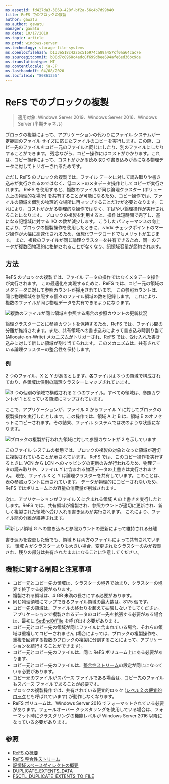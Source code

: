 ```yaml
---
ms.assetid: fd427da3-3869-428f-bf2a-56c4b7d99b40
title: ReFS でのブロックの複製
author: gawatu
ms.author: gawatu
manager: gawatu
ms.date: 10/17/2018
ms.topic: article
ms.prod: windows-server
ms.technology: storage-file-systems
ms.openlocfilehash: b133e518c4226c516974ca89a457cf0aa64cac7e
ms.sourcegitcommit: b00d7c8968c4adc8f699dbee694afe6ed36bc9de
ms.translationtype: MT
ms.contentlocale: ja-JP
ms.lasthandoff: 04/08/2020
ms.locfileid: "80861355"
---
```

# <a name="block-cloning-on-refs"></a>ReFS でのブロックの複製

>適用対象: Windows Server 2019、Windows Server 2016、Windows Server (半期チャネル)

ブロックの複製によって、アプリケーションの代わりにファイル システムが一定範囲のファイル サイズに応じたファイルのコピーを実行します。この際、コピー先のファイルをコピー元のファイルと同じにしたり、別のファイルにしたりすることができます。 残念ながら、コピー操作にはコストがかかります。これは、コピー操作によって、コストがかかる読み取りや書き込みが基になる物理データに対してトリガーされるためです。 

ただし ReFS のブロックの複製では、ファイル データに対して読み取りや書き込みが実行されるのではなく、低コストのメタデータ操作としてコピーが実行されます。 ReFS を使用すると、複数のファイルが同じ論理クラスター (ボリューム上の物理的な場所) を共有することが可能になるため、コピー操作では、ファイルの領域を個別の物理的な場所に再マップすることだけが必要となります。これにより、コストがかかる物理的な操作ではなく、すばやい論理操作が実行されることになります。 ブロックの複製を利用すると、操作は短時間で完了し、基になる記憶域に対する I/O の数が減少します。 こうしたパフォーマンスの向上により、ブロックの複製操作を使用したときに、.vhdx チェックポイントのマージ操作が大幅に高速化されるため、仮想化ワークロードでもメリットが生じます。 また、複数のファイルが同じ論理クラスターを共有できるため、同一のデータが複数回物理的に格納されることがなくなり、記憶域容量が節約されます。 
  
## <a name="how-it-works"></a>方法 

ReFS のブロックの複製では、ファイル データの操作ではなくメタデータ操作が実行されます。 この最適化を実現するために、ReFS では、コピー元の領域のメタデータに対して参照カウントが採用されています。 この参照カウントは、同じ物理領域を参照する個々のファイル領域の数を記録します。 これにより、複数のファイルが同じ物理データを共有できるようになります。

![複数のファイルが同じ領域を参照する場合の参照カウントの更新状況](media/ref-count-example.gif)

論理クラスターごとに参照カウントを保持するため、ReFS では、ファイル間の分離が維持されます。また、共有領域への書き込みによって書き込み時割り当て (Allocate-on-Write) メカニズムがトリガーされ、ReFS では、受け入れた書き込みに対して新しい領域が割り当てられます。 このメカニズムは、共有されている論理クラスターの整合性を保持します。 

### <a name="example"></a>例
2 つのファイル、X と Y があるとします。各ファイルは 3 つの領域で構成されており、各領域は個別の論理クラスターにマップされています。

![3 つの個別の領域で構成される 2 つのファイル。すべての領域は、参照カウントが 1 となっている領域にマップされています。](media/block-clone-1.png)

ここで、アプリケーションが、ファイル X からファイル Y に対してブロックの複製操作を実行したとします。この操作では、領域 A と B は、領域 E のオフセットにコピーされます。その結果、ファイル システムでは次のような状態になります。

![ブロックの複製が行われた領域に対して参照カウントが 2 を示しています](media/block-clone-2.png)

このファイル システムの状態では、ブロックの複製の対象となった領域が適切に複製されていることが示されています。 ReFS では、このコピー操作を実行するときに VCN から LCN へのマッピングの更新のみが行われるため、物理データの読み取りや、ファイル Y に含まれる物理データの上書きは実行されません。 現在、ファイル X と Y は論理クラスターを共有しています。このことは、表の参照カウントに示されています。 データが物理的にコピーされないため、ReFS ではボリューム上の容量の消費量が削減されます。 

次に、アプリケーションがファイル X に含まれる領域 A の上書きを実行したとします。ReFS では、共有領域が複製され、参照カウントが適切に更新され、新しく複製された領域へ受け入れる書き込みが実行されます。 これにより、ファイル間の分離が維持されます。   

![新しい領域 G への書き込みと参照カウントの更新によって維持される分離](media/block-clone-3.png)

書き込みを変更した後でも、領域 B は両方のファイルによって共有されています。 領域 A がクラスターよりも大きい場合、変更されたクラスターのみが複製され、残りの部分は共有されたままになることに注意してください。


## <a name="functionality-restrictions-and-remarks"></a>機能に関する制限と注意事項
- コピー元とコピー先の領域は、クラスターの境界で始まり、クラスターの境界で終了する必要があります。 
- 複製される領域は、4 GB 未満の長さにする必要があります。 
- 同じ物理領域にマップできるファイル領域の最大数は、8175 個です。
- コピー先の領域は、ファイルの終わりを超えて拡張しないでしてください。 アプリケーションで複製されるデータのコピー先を拡張する必要がある場合は、最初に [SetEndOfFile](https://msdn.microsoft.com/library/windows/desktop/aa365531(v=vs.85).aspx) を呼び出す必要があります。 
- コピー元とコピー先の領域が同じファイルに含まれている場合、それらの領域は重複してコピーされません (場合によっては、ブロックの複製操作を、重複を回避する複数のブロックの複製に分割することによって、アプリケーションを続行することができます)。
- コピー元とコピー先のファイルは、同じ ReFS ボリューム上にある必要があります。 
- コピー元とコピー先のファイルは、[整合性ストリーム](https://msdn.microsoft.com/library/windows/desktop/gg258117(v=vs.85).aspx)の設定が同じになっている必要があります。 
- コピー元のファイルがスパース ファイルである場合は、コピー先のファイルもスパース ファイルであることが必要です。 
- ブロックの複製操作では、共有されている便宜的ロック ([レベル 2 の便宜的ロック](https://msdn.microsoft.com/library/windows/desktop/aa365713(v=vs.85).aspx)とも呼ばれています) が動作しなくなります。
- ReFS ボリュームは、Windows Server 2016 でフォーマットされている必要があります。フェールオーバー クラスタリングを使用している場合は、フォーマット時にクラスタリングの機能レベルが Windows Server 2016 以降になっている必要があります。 

## <a name="see-also"></a>参照

-   [ReFS の概要](refs-overview.md)
-   [ReFS 整合性ストリーム](integrity-streams.md)
-   [記憶域スペースダイレクトの概要](../storage-spaces/storage-spaces-direct-overview.md)
-   [DUPLICATE_EXTENTS_DATA](https://msdn.microsoft.com/library/windows/desktop/mt590821(v=vs.85).aspx)
-   [FSCTL_DUPLICATE_EXTENTS_TO_FILE](https://msdn.microsoft.com/library/windows/desktop/mt590823(v=vs.85).aspx)

